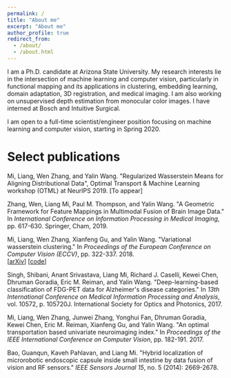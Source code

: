```yaml
---
permalink: /
title: "About me"
excerpt: "About me"
author_profile: true
redirect_from: 
  - /about/
  - /about.html
---
```


I am a Ph.D. candidate at Arizona State University. My research interests lie in the intersection of machine learning and computer vision, particularly in functional mapping and its applications in clustering, embedding learning, domain adaptation, 3D registration, and medical imaging. I am also working on unsupervised depth estimation from monocular color images. I have interned at Bosch and Intuitive Surgical. 

I am open to a full-time scientist/engineer position focusing on machine learning and computer vision, starting in Spring 2020.


Select publications
======
Mi, Liang, Wen Zhang, and Yalin Wang. "Regularized Wasserstein Means for Aligning Distributional Data", Optimal Transport & Machine Learning workshop (OTML) at NeurIPS 2019. [To appear]

Zhang, Wen, Liang Mi, Paul M. Thompson, and Yalin Wang. "A Geometric Framework for Feature Mappings in Multimodal Fusion of Brain Image Data." In *International Conference on Information Processing in Medical Imaging*, pp. 617-630. Springer, Cham, 2019.

Mi, Liang, Wen Zhang, Xianfeng Gu, and Yalin Wang. "Variational wasserstein clustering." In *Proceedings of the European Conference on Computer Vision (ECCV)*, pp. 322-337. 2018.  
\[[arXiv](https://arxiv.org/abs/1806.09045)\] \[[code](https://github.com/icemiliang/pyvot)\]

Singh, Shibani, Anant Srivastava, Liang Mi, Richard J. Caselli, Kewei Chen, Dhruman Goradia, Eric M. Reiman, and Yalin Wang. "Deep-learning-based classification of FDG-PET data for Alzheimer's disease categories." In *13th International Conference on Medical Information Processing and Analysis*, vol. 10572, p. 105720J. International Society for Optics and Photonics, 2017.

Mi, Liang, Wen Zhang, Junwei Zhang, Yonghui Fan, Dhruman Goradia, Kewei Chen, Eric M. Reiman, Xianfeng Gu, and Yalin Wang. "An optimal transportation based univariate neuroimaging index." In *Proceedings of the IEEE International Conference on Computer Vision*, pp. 182-191. 2017.

Bao, Guanqun, Kaveh Pahlavan, and Liang Mi. "Hybrid localization of microrobotic endoscopic capsule inside small intestine by data fusion of vision and RF sensors." *IEEE Sensors Journal 15*, no. 5 (2014): 2669-2678.
